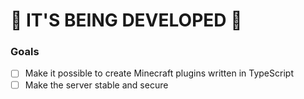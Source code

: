 # 🚧 IT'S BEING DEVELOPED 🚧

### Goals

- [ ] Make it possible to create Minecraft plugins written in TypeScript  
- [ ] Make the server stable and secure
